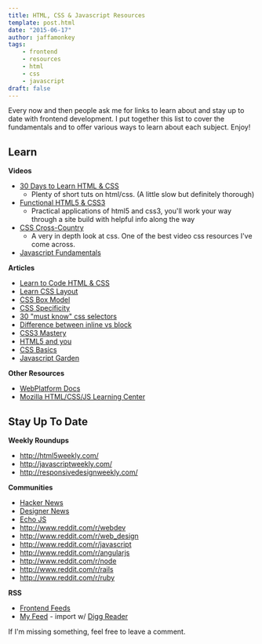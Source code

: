 ```yaml
---
title: HTML, CSS & Javascript Resources
template: post.html
date: "2015-06-17"
author: jaffamonkey
tags:
    - frontend
    - resources
    - html
    - css
    - javascript
draft: false
---
```


Every now and then people ask me for links to learn about and stay up to date with frontend development. I put together this list to cover the fundamentals and to offer various ways to learn about each subject. Enjoy!

## Learn

__Videos__

- [30 Days to Learn HTML & CSS](https://www.youtube.com/playlist?list=PL52E0F0A024E913AE)
    - Plenty of short tuts on html/css. (A little slow but definitely thorough)
- [Functional HTML5 & CSS3](http://www.codeschool.com/courses/functional-html5-css3)
    - Practical applications of html5 and css3, you'll work your way through a site build with helpful info along the way
- [CSS Cross-Country](http://www.codeschool.com/courses/css-cross-country)
    - A very in depth look at css. One of the best video css resources I've come across.
- [Javascript Fundamentals](http://channel9.msdn.com/Series/Javascript-Fundamentals-Development-for-Absolute-Beginners)

__Articles__

- [Learn to Code HTML & CSS](http://learn.shayhowe.com/html-css/)
- [Learn CSS Layout](http://learnlayout.com/)
- [CSS Box Model](http://css-tricks.com/the-css-box-model/)
- [CSS Specificity](http://coding.smashingmagazine.com/2007/07/27/css-specificity-things-you-should-know/)
- [30 "must know" css selectors](http://net.tutsplus.com/tutorials/html-css-techniques/the-30-css-selectors-you-must-memorize/)
- [Difference between inline vs block](http://www.impressivewebs.com/difference-block-inline-css/)
- [CSS3 Mastery](http://net.tutsplus.com/sessions/css3-mastery/)
- [HTML5 and you](http://net.tutsplus.com/sessions/html5-and-you/)
- [CSS Basics](http://www.impressivewebs.com/css-basics/)
- [Javascript Garden](http://bonsaiden.github.com/JavaScript-Garden/)

__Other Resources__

- [WebPlatform Docs](http://docs.webplatform.org/)
- [Mozilla HTML/CSS/JS Learning Center](https://developer.mozilla.org/en-US/learn)

## Stay Up To Date

__Weekly Roundups__

- http://html5weekly.com/
- http://javascriptweekly.com/
- http://responsivedesignweekly.com/

__Communities__

- [Hacker News](https://news.ycombinator.com/)
- [Designer News](https://www.designernews.co/)
- [Echo JS](http://www.echojs.com/)
- http://www.reddit.com/r/webdev
- http://www.reddit.com/r/web_design
- http://www.reddit.com/r/javascript
- http://www.reddit.com/r/angularjs
- http://www.reddit.com/r/node
- http://www.reddit.com/r/rails
- http://www.reddit.com/r/ruby

__RSS__

- [Frontend Feeds](https://github.com/paulirish/frontend-feeds)
- [My Feed](http://19a5a3d677f1bf7dfffb-4cec33efbe2744e99ba863e52edb2075.r37.cf2.rackcdn.com/digg_reader_subscriptions.xml) - import w/ [Digg Reader](https://digg.com/reader)

If I'm missing something, feel free to leave a comment.

